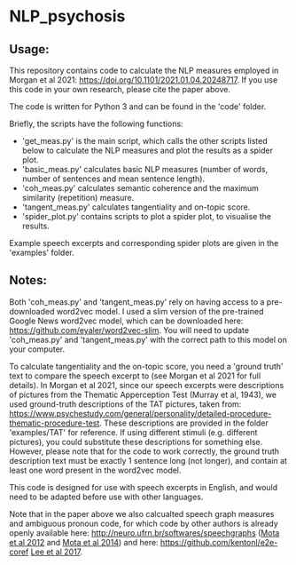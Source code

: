 # NLP_psychosis


## Usage:

This repository contains code to calculate the NLP measures employed in Morgan et al 2021: https://doi.org/10.1101/2021.01.04.20248717.
If you use this code in your own research, please cite the paper above.

The code is written for Python 3 and can be found in the 'code' folder.

Briefly, the scripts have the following functions:

- 'get_meas.py' is the main script, which calls the other scripts listed below to calculate the NLP measures and plot the results as a spider plot.
- 'basic_meas.py' calculates basic NLP measures (number of words, number of sentences and mean sentence length).
- 'coh_meas.py' calculates semantic coherence and the maximum similarity (repetition) measure.
- 'tangent_meas.py' calculates tangentiality and on-topic score.
- 'spider_plot.py' contains scripts to plot a spider plot, to visualise the results.

Example speech excerpts and corresponding spider plots are given in the 'examples' folder.

## Notes:

Both 'coh_meas.py' and 'tangent_meas.py' rely on having access to a pre-downloaded word2vec model. I used a slim version of the pre-trained Google News word2vec model, which can be downloaded here: https://github.com/eyaler/word2vec-slim. You will need to update 'coh_meas.py' and 'tangent_meas.py' with the correct path to this model on your computer.

To calculate tangentiality and the on-topic score, you need a 'ground truth' text to compare the speech excerpt to (see Morgan et al 2021 for full details). In Morgan et al 2021, since our speech excerpts were descriptions of pictures from the Thematic Apperception Test (Murray et al, 1943), we used ground-truth descriptions of the TAT pictures, taken from: https://www.psychestudy.com/general/personality/detailed-procedure-thematic-procedure-test. These descriptions are provided in the folder 'examples/TAT' for reference. If using different stimuli (e.g. different pictures), you could substitute these descriptions for something else. However, please note that for the code to work correctly, the ground truth description text must be exactly 1 sentence long (not longer), and contain at least one word present in the word2vec model.

This code is designed for use with speech excerpts in English, and would need to be adapted before use with other languages.

Note that in the paper above we also calcualted speech graph measures and ambiguous pronoun code, for which code by other authors is already openly available here: http://neuro.ufrn.br/softwares/speechgraphs ([Mota et al 2012](https://doi.org/10.1371/journal.pone.0034928) and [Mota et al 2014](https://doi.org/10.1038/srep03691)) and here: https://github.com/kentonl/e2e-coref [Lee et al 2017](https://arxiv.org/abs/1707.07045).
